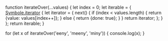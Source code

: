 function iterateOver(...values) {
  let index = 0;
  let iterable = {
    [Symbole.iterator]() {
      let iterator = {
        next() {
          if (index < values.length) {
            return {value: values[index++]};
          } else {
            return {done: true};
          }
        }
        return iterator;
      };
    }
  };
  return iterable;
}

for (let x of iterateOver('eeny', 'meeny', 'miny')) {
  console.log(x);
}
